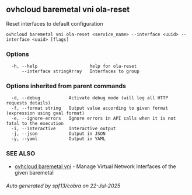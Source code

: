 ## ovhcloud baremetal vni ola-reset

Reset interfaces to default configuration

```
ovhcloud baremetal vni ola-reset <service_name> --interface <uuid> --interface <uuid> [flags]
```

### Options

```
  -h, --help                    help for ola-reset
      --interface stringArray   Interfaces to group
```

### Options inherited from parent commands

```
  -d, --debug           Activate debug mode (will log all HTTP requests details)
  -f, --format string   Output value according to given format (expression using gval format)
  -e, --ignore-errors   Ignore errors in API calls when it is not fatal to the execution
  -i, --interactive     Interactive output
  -j, --json            Output in JSON
  -y, --yaml            Output in YAML
```

### SEE ALSO

* [ovhcloud baremetal vni](ovhcloud_baremetal_vni.md)	 - Manage Virtual Network Interfaces of the given baremetal

###### Auto generated by spf13/cobra on 22-Jul-2025
